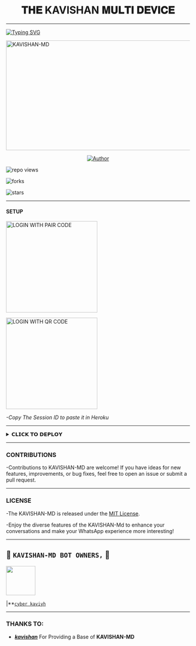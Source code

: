 <h1 align="center"> 𝐓𝐇𝐄 KAVISHAN 𝐌𝐔𝐋𝐓𝐈 𝐃𝐄𝐕𝐈𝐂𝐄  </h1>
<p align="center">  

***
  
<a href="https://git.io/typing-svg"><img src="https://readme-typing-svg.demolab.com?font=Black+Ops+One&size=50&pause=1000&color=1BAFBAFF&center=true&width=910&height=100&lines=THANKS FOR CHOOSING +KAVISHAN-MD;MULTI+DEVICE+WHATSAPP+BOT;CREATED+BY+KAVISHAN+KING;RELEASED+22.2.2024" alt="Typing SVG" /></a>
  </p>
    <img alt="KAVISHAN-MD" width="700" height="300" src="https://telegra.ph/file/ab1f4507649bcc9e50b46.jpg">
<p align="center">
<p align="center">
<a href="https://github.com/Kavishan0/KAVISHAN-MD"><img title="Author" src="https://img.shields.io/badge/KAVISHAN_MD-black?style=for-the-badge&logo=github"></a> 
<p/>

![repo views](https://hits.seeyoufarm.com/api/count/incr/badge.svg?url=https%3A%2F%2Fgithub.com%2Fkavisham0%2FKAVISHAN-MD&count_bg=%2379C83D&title_bg=%23555555&icon=gitpod.svg&icon_color=%23E7E7E7&title=Views&edge_flat=false)

![forks](https://img.shields.io/github/forks/kaviahan0/KAVISHAN-MD?label=Forks&style=social)

![stars](https://img.shields.io/github/stars/kavishan0/KAVISHAN-MD?style=social)
  
***

#### SETUP 

<a href="https://kavishan-md-bot-deploy.onrender.com"><img src="https://img.shields.io/badge/LOGIN%20WITH-PAIR%20CODE-blue" alt="LOGIN WITH PAIR CODE" width="250"></a>


<a href="https://kavishan-qr-2.onrender.com/"><img src="https://img.shields.io/badge/LOGIN%20WITH-QR%20CODE-black" alt="LOGIN WITH QR CODE" width="250"></a>
<br>

*-Copy The Session ID to paste it in Heroku*

***

<details>
<summary>𝗖𝗟𝗜𝗖𝗞 𝗧𝗢 𝗗𝗘𝗣𝗟𝗢𝗬</summary>


[`Deploy on Railway`](https://railway.app?referralCode=jDDNQq)

[`Deploy on Koyeb`](https://app.koyeb.com/)

[`Deploy on Mogenius`](https://studio.mogenius.com/)

[`Deploy on heroku`](https://dashboard.heroku.com/new?template=https://github.com/Kavishan0/KAVISHAN-MD)

[`Deploy on Replit`](https://replit.com)

[`Deploy on Uffizzi`](https://www.uffizzi.com/)
</details>


***


### CONTRIBUTIONS 
-Contributions to KAVISHAN-MD are welcome! If you have ideas for new features, improvements, or bug fixes, feel free to open an issue or submit a pull request.

***

### LICENSE 
-The KAVISHAN-MD is released under the [MIT License](https://opensource.org/licenses/MIT).

-Enjoy the diverse features of the KAVISHAN-Md  to enhance your conversations and make your WhatsApp experience more interesting!

***
## 👑 **`KAVISHAN-MD BOT OWNERS,`** 👑


   <a href="https://github.com/kavishan0/"><img src="https://telegra.ph/file/d4897e32ae51d7d69cad9.jpg" width=80 height=80></a>   

|**[`cyber kaviyh`](https://github.com/kavishan0)

***

### THANKS TO:
- [***kavishan***](https://github.com/Kavishan0) For Providing a Base of **KAVISHAN-MD**
